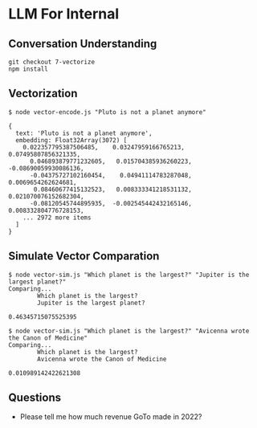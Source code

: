 # LLM For Internal

## Conversation Understanding

```shell
git checkout 7-vectorize
npm install
```

## Vectorization

```text
$ node vector-encode.js "Pluto is not a planet anymore"

{
  text: 'Pluto is not a planet anymore',
  embedding: Float32Array(3072) [
    0.022357795387506485,    0.03247959166765213,   0.07495807856321335,
      0.046893879771232605,   0.015704385936260223,  -0.08690059930086136,
      -0.04375727102160454,    0.04941114783287048,    0.0069654262624681,
       0.08460677415132523,   0.008333341218531132,  0.021070076152682304,
      -0.08120545744895935,  -0.002545442432165146,  0.008332804776728153,
    ... 2972 more items
  ]
}
```

## Simulate Vector Comparation

```text
$ node vector-sim.js "Which planet is the largest?" "Jupiter is the largest planet?"
Comparing...
        Which planet is the largest?
        Jupiter is the largest planet?

0.46345715075525395

$ node vector-sim.js "Which planet is the largest?" "Avicenna wrote the Canon of Medicine"
Comparing...
        Which planet is the largest?
        Avicenna wrote the Canon of Medicine

0.010989142422621308
```

## Questions

- Please tell me how much revenue GoTo made in 2022?
